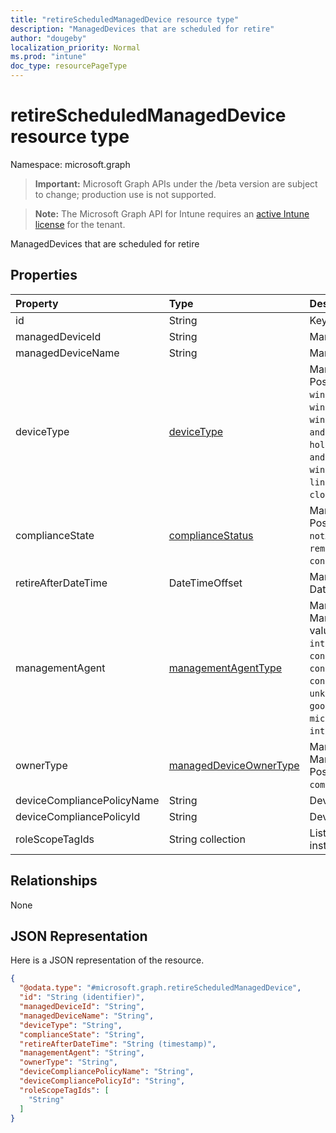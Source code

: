 ```yaml
---
title: "retireScheduledManagedDevice resource type"
description: "ManagedDevices that are scheduled for retire"
author: "dougeby"
localization_priority: Normal
ms.prod: "intune"
doc_type: resourcePageType
---
```


# retireScheduledManagedDevice resource type

Namespace: microsoft.graph

> **Important:** Microsoft Graph APIs under the /beta version are subject to change; production use is not supported.

> **Note:** The Microsoft Graph API for Intune requires an [active Intune license](https://go.microsoft.com/fwlink/?linkid=839381) for the tenant.

ManagedDevices that are scheduled for retire

## Properties
|Property|Type|Description|
|:---|:---|:---|
|id|String|Key of the entity.|
|managedDeviceId|String|Managed DeviceId|
|managedDeviceName|String|Managed Device Name|
|deviceType|[deviceType](../resources/intune-shared-devicetype.md)|Managed Device Device Type. Possible values are: `desktop`, `windowsRT`, `winMO6`, `nokia`, `windowsPhone`, `mac`, `winCE`, `winEmbedded`, `iPhone`, `iPad`, `iPod`, `android`, `iSocConsumer`, `unix`, `macMDM`, `holoLens`, `surfaceHub`, `androidForWork`, `androidEnterprise`, `windows10x`, `androidnGMS`, `chromeOS`, `linux`, `blackberry`, `palm`, `unknown`, `cloudPC`.|
|complianceState|[complianceStatus](../resources/intune-shared-compliancestatus.md)|Managed Device ComplianceStatus. Possible values are: `unknown`, `notApplicable`, `compliant`, `remediated`, `nonCompliant`, `error`, `conflict`, `notAssigned`.|
|retireAfterDateTime|DateTimeOffset|Managed Device Retire After DateTime|
|managementAgent|[managementAgentType](../resources/intune-shared-managementagenttype.md)|Managed Device ManagementAgentType. Possible values are: `eas`, `mdm`, `easMdm`, `intuneClient`, `easIntuneClient`, `configurationManagerClient`, `configurationManagerClientMdm`, `configurationManagerClientMdmEas`, `unknown`, `jamf`, `googleCloudDevicePolicyController`, `microsoft365ManagedMdm`, `msSense`, `intuneAosp`.|
|ownerType|[managedDeviceOwnerType](../resources/intune-shared-manageddeviceownertype.md)|Managed Device ManagedDeviceOwnerType. Possible values are: `unknown`, `company`, `personal`.|
|deviceCompliancePolicyName|String|Device Compliance Policy Name|
|deviceCompliancePolicyId|String|Device Compliance PolicyId|
|roleScopeTagIds|String collection|List of Scope Tags for this Entity instance.|

## Relationships
None

## JSON Representation
Here is a JSON representation of the resource.
<!-- {
  "blockType": "resource",
  "@odata.type": "microsoft.graph.retireScheduledManagedDevice"
}
-->
``` json
{
  "@odata.type": "#microsoft.graph.retireScheduledManagedDevice",
  "id": "String (identifier)",
  "managedDeviceId": "String",
  "managedDeviceName": "String",
  "deviceType": "String",
  "complianceState": "String",
  "retireAfterDateTime": "String (timestamp)",
  "managementAgent": "String",
  "ownerType": "String",
  "deviceCompliancePolicyName": "String",
  "deviceCompliancePolicyId": "String",
  "roleScopeTagIds": [
    "String"
  ]
}
```





